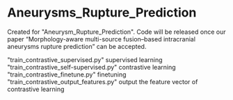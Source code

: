 # Aneurysms_Rupture_Prediction

Created for "Aneurysm_Rupture_Prediction". Code will be released once our paper “Morphology-aware multi-source fusion–based intracranial
aneurysms rupture prediction” can be accepted.

"train_contrastive_supervised.py" supervised learning  
"train_contrastive_self-supervised.py" contrastive learning  
"train_contrastive_finetune.py" finetuning  
"train_contrastive_output_features.py" output the feature vector of contrastive learning
